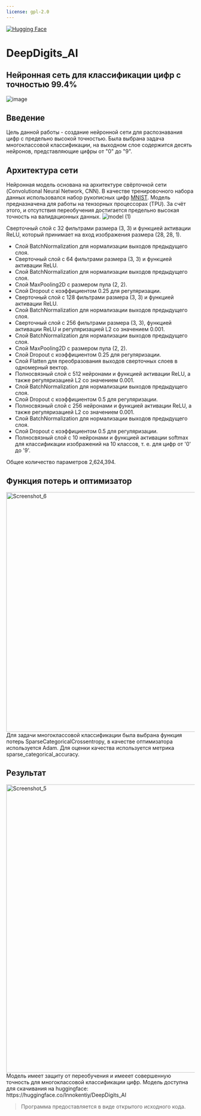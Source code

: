 ```yaml
---
license: gpl-2.0 
---
```

[![Hugging Face](https://img.shields.io/badge/Hugging%20Face-%F0%9F%A4%97-%2300BFFF)](https://huggingface.co/Innokentiy)

# DeepDigits_AI
## Нейронная сеть для классификации цифр с точностью 99.4%
![image](https://user-images.githubusercontent.com/101829424/235917558-4b4642e8-8808-4938-84bf-27de5592b442.png)

## Введение
Цель данной работы - создание нейронной сети для распознавания цифр с предельно высокой точностью. Была выбрана задача многоклассовой классификации, на выходном слое содержится десять нейронов, представляющие цифры от "0" до "9".


## Архитектура сети
Нейронная модель основана на архитектуре свёрточной сети (Convolutional Neural Network, CNN). В качестве тренировочного набора данных использовался набор рукописных цифр 
[MNIST](https://www.tensorflow.org/datasets/catalog/mnist?hl=ru). Модель предназначена для работы на тензорных процессорах (TPU). За счёт этого, и отсутствия переобучения достигается предельно высокая точность на валидационных данных. 
![model (1)](https://user-images.githubusercontent.com/101829424/235922343-c069317a-0b61-44dd-b518-83c24ebe336b.png)

Сверточный слой с 32 фильтрами размера (3, 3) и функцией активации ReLU, который принимает на вход изображения размера (28, 28, 1).
- Слой BatchNormalization для нормализации выходов предыдущего слоя.
- Сверточный слой с 64 фильтрами размера (3, 3) и функцией активации ReLU.
- Слой BatchNormalization для нормализации выходов предыдущего слоя.
- Слой MaxPooling2D с размером пула (2, 2).
- Слой Dropout с коэффициентом 0.25 для регуляризации.
- Сверточный слой с 128 фильтрами размера (3, 3) и функцией активации ReLU.
- Слой BatchNormalization для нормализации выходов предыдущего слоя.
- Сверточный слой с 256 фильтрами размера (3, 3), функцией активации ReLU и регуляризацией L2 со значением 0.001.
- Слой BatchNormalization для нормализации выходов предыдущего слоя.
- Слой MaxPooling2D с размером пула (2, 2).
- Слой Dropout с коэффициентом 0.25 для регуляризации.
- Слой Flatten для преобразования выходов сверточных слоев в одномерный вектор.
- Полносвязный слой с 512 нейронами и функцией активации ReLU, а также регуляризацией L2 со значением 0.001.
- Слой BatchNormalization для нормализации выходов предыдущего слоя.
- Слой Dropout с коэффициентом 0.5 для регуляризации.
- Полносвязный слой с 256 нейронами и функцией активации ReLU, а также регуляризацией L2 со значением 0.001.
- Слой BatchNormalization для нормализации выходов предыдущего слоя.
- Слой Dropout с коэффициентом 0.5 для регуляризации.
- Полносвязный слой с 10 нейронами и функцией активации softmax для классификации изображений на 10 классов, т. е. для цифр от '0' до '9'.

Общее количество параметров 2,624,394.

## Функция потерь и оптимизатор
<img width="639" alt="Screenshot_6" src="https://user-images.githubusercontent.com/101829424/235925205-8a17223b-e1e4-4b03-a45f-eb3a35b77eeb.png">
Для задачи многоклассовой классификации была выбрана функция потерь SparseCategoricalCrossentropy, в качестве оптимизатора используется Adam. Для оценки качества используется метрика sparse_categorical_accuracy.

## Результат
<img width="768" alt="Screenshot_5" src="https://user-images.githubusercontent.com/101829424/235929864-e2ea545c-1ddc-4a4e-b1c3-3b927c2aacd2.png">
Модель имеет защиту от переобучения и имееет совершенную точность для многоклассовой классификации цифр.
Модель доступна для скачивания на huggingface: https://huggingface.co/Innokentiy/DeepDigits_AI

>Программа предоставляется в виде открытого исходного кода.
